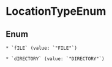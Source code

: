 
# LocationTypeEnum

## Enum


    * `fILE` (value: `"FILE"`)

    * `dIRECTORY` (value: `"DIRECTORY"`)



